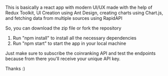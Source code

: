 This is basically a react app with modern UI/UX made with the help of Redux Toolkit, UI Creation using Ant Design, creating charts using Chart.js, and fetching data from multiple sources using RapidAPI

So, you can download the zip file or fork the repository

1. Run "npm install" to install all the necessary dependencies
2. Run "npm start" to start the app in your local machine

Just make sure to subscribe the coinranking API and test the endpoints because from there you'll receive your unique API key.

Thanks :)

